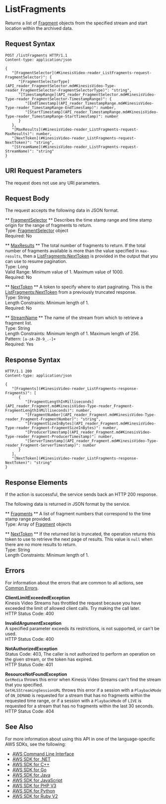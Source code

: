 # ListFragments<a name="API_reader_ListFragments"></a>

Returns a list of [Fragment](API_reader_Fragment.md) objects from the specified stream and start location within the archived data\.

## Request Syntax<a name="API_reader_ListFragments_RequestSyntax"></a>

```
POST /listFragments HTTP/1.1
Content-type: application/json

{
   "[FragmentSelector](#KinesisVideo-reader_ListFragments-request-FragmentSelector)": { 
      "[FragmentSelectorType](API_reader_FragmentSelector.md#KinesisVideo-Type-reader_FragmentSelector-FragmentSelectorType)": "string",
      "[TimestampRange](API_reader_FragmentSelector.md#KinesisVideo-Type-reader_FragmentSelector-TimestampRange)": { 
         "[EndTimestamp](API_reader_TimestampRange.md#KinesisVideo-Type-reader_TimestampRange-EndTimestamp)": number,
         "[StartTimestamp](API_reader_TimestampRange.md#KinesisVideo-Type-reader_TimestampRange-StartTimestamp)": number
      }
   },
   "[MaxResults](#KinesisVideo-reader_ListFragments-request-MaxResults)": number,
   "[NextToken](#KinesisVideo-reader_ListFragments-request-NextToken)": "string",
   "[StreamName](#KinesisVideo-reader_ListFragments-request-StreamName)": "string"
}
```

## URI Request Parameters<a name="API_reader_ListFragments_RequestParameters"></a>

The request does not use any URI parameters\.

## Request Body<a name="API_reader_ListFragments_RequestBody"></a>

The request accepts the following data in JSON format\.

 ** [FragmentSelector](#API_reader_ListFragments_RequestSyntax) **   <a name="KinesisVideo-reader_ListFragments-request-FragmentSelector"></a>
Describes the time stamp range and time stamp origin for the range of fragments to return\.  
Type: [FragmentSelector](API_reader_FragmentSelector.md) object  
Required: No

 ** [MaxResults](#API_reader_ListFragments_RequestSyntax) **   <a name="KinesisVideo-reader_ListFragments-request-MaxResults"></a>
The total number of fragments to return\. If the total number of fragments available is more than the value specified in `max-results`, then a [ListFragments:NextToken](#KinesisVideo-reader_ListFragments-response-NextToken) is provided in the output that you can use to resume pagination\.  
Type: Long  
Valid Range: Minimum value of 1\. Maximum value of 1000\.  
Required: No

 ** [NextToken](#API_reader_ListFragments_RequestSyntax) **   <a name="KinesisVideo-reader_ListFragments-request-NextToken"></a>
A token to specify where to start paginating\. This is the [ListFragments:NextToken](#KinesisVideo-reader_ListFragments-response-NextToken) from a previously truncated response\.  
Type: String  
Length Constraints: Minimum length of 1\.  
Required: No

 ** [StreamName](#API_reader_ListFragments_RequestSyntax) **   <a name="KinesisVideo-reader_ListFragments-request-StreamName"></a>
The name of the stream from which to retrieve a fragment list\.  
Type: String  
Length Constraints: Minimum length of 1\. Maximum length of 256\.  
Pattern: `[a-zA-Z0-9_.-]+`   
Required: Yes

## Response Syntax<a name="API_reader_ListFragments_ResponseSyntax"></a>

```
HTTP/1.1 200
Content-type: application/json

{
   "[Fragments](#KinesisVideo-reader_ListFragments-response-Fragments)": [ 
      { 
         "[FragmentLengthInMilliseconds](API_reader_Fragment.md#KinesisVideo-Type-reader_Fragment-FragmentLengthInMilliseconds)": number,
         "[FragmentNumber](API_reader_Fragment.md#KinesisVideo-Type-reader_Fragment-FragmentNumber)": "string",
         "[FragmentSizeInBytes](API_reader_Fragment.md#KinesisVideo-Type-reader_Fragment-FragmentSizeInBytes)": number,
         "[ProducerTimestamp](API_reader_Fragment.md#KinesisVideo-Type-reader_Fragment-ProducerTimestamp)": number,
         "[ServerTimestamp](API_reader_Fragment.md#KinesisVideo-Type-reader_Fragment-ServerTimestamp)": number
      }
   ],
   "[NextToken](#KinesisVideo-reader_ListFragments-response-NextToken)": "string"
}
```

## Response Elements<a name="API_reader_ListFragments_ResponseElements"></a>

If the action is successful, the service sends back an HTTP 200 response\.

The following data is returned in JSON format by the service\.

 ** [Fragments](#API_reader_ListFragments_ResponseSyntax) **   <a name="KinesisVideo-reader_ListFragments-response-Fragments"></a>
A list of fragment numbers that correspond to the time stamp range provided\.  
Type: Array of [Fragment](API_reader_Fragment.md) objects

 ** [NextToken](#API_reader_ListFragments_ResponseSyntax) **   <a name="KinesisVideo-reader_ListFragments-response-NextToken"></a>
If the returned list is truncated, the operation returns this token to use to retrieve the next page of results\. This value is `null` when there are no more results to return\.  
Type: String  
Length Constraints: Minimum length of 1\.

## Errors<a name="API_reader_ListFragments_Errors"></a>

For information about the errors that are common to all actions, see [Common Errors](CommonErrors.md)\.

 **ClientLimitExceededException**   
Kinesis Video Streams has throttled the request because you have exceeded the limit of allowed client calls\. Try making the call later\.  
HTTP Status Code: 400

 **InvalidArgumentException**   
A specified parameter exceeds its restrictions, is not supported, or can't be used\.  
HTTP Status Code: 400

 **NotAuthorizedException**   
Status Code: 403, The caller is not authorized to perform an operation on the given stream, or the token has expired\.  
HTTP Status Code: 401

 **ResourceNotFoundException**   
 `GetMedia` throws this error when Kinesis Video Streams can't find the stream that you specified\.  
 `GetHLSStreamingSessionURL` throws this error if a session with a `PlaybackMode` of `ON_DEMAND` is requested for a stream that has no fragments within the requested time range, or if a session with a `PlaybackMode` of `LIVE` is requested for a stream that has no fragments within the last 30 seconds\.  
HTTP Status Code: 404

## See Also<a name="API_reader_ListFragments_SeeAlso"></a>

For more information about using this API in one of the language\-specific AWS SDKs, see the following:
+  [AWS Command Line Interface](https://docs.aws.amazon.com/goto/aws-cli/kinesis-video-reader-data-2017-09-30/ListFragments) 
+  [AWS SDK for \.NET](https://docs.aws.amazon.com/goto/DotNetSDKV3/kinesis-video-reader-data-2017-09-30/ListFragments) 
+  [AWS SDK for C\+\+](https://docs.aws.amazon.com/goto/SdkForCpp/kinesis-video-reader-data-2017-09-30/ListFragments) 
+  [AWS SDK for Go](https://docs.aws.amazon.com/goto/SdkForGoV1/kinesis-video-reader-data-2017-09-30/ListFragments) 
+  [AWS SDK for Java](https://docs.aws.amazon.com/goto/SdkForJava/kinesis-video-reader-data-2017-09-30/ListFragments) 
+  [AWS SDK for JavaScript](https://docs.aws.amazon.com/goto/AWSJavaScriptSDK/kinesis-video-reader-data-2017-09-30/ListFragments) 
+  [AWS SDK for PHP V3](https://docs.aws.amazon.com/goto/SdkForPHPV3/kinesis-video-reader-data-2017-09-30/ListFragments) 
+  [AWS SDK for Python](https://docs.aws.amazon.com/goto/boto3/kinesis-video-reader-data-2017-09-30/ListFragments) 
+  [AWS SDK for Ruby V2](https://docs.aws.amazon.com/goto/SdkForRubyV2/kinesis-video-reader-data-2017-09-30/ListFragments) 
